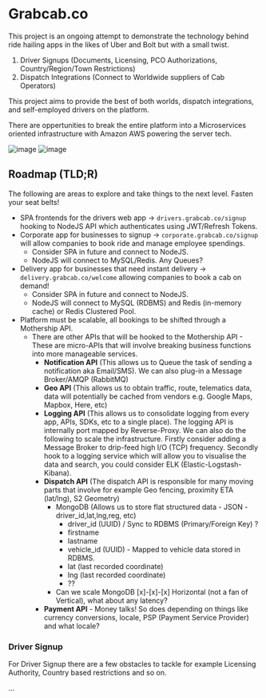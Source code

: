 # Grabcab.co

This project is an ongoing attempt to demonstrate the technology behind ride hailing apps in the likes of Uber and Bolt but with a small twist.

1. Driver Signups (Documents, Licensing, PCO Authorizations, Country/Region/Town Restrictions)
2. Dispatch Integrations (Connect to Worldwide suppliers of Cab Operators)

This project aims to provide the best of both worlds, dispatch integrations, and self-employed drivers on the platform.

There are oppertunities to break the entire platform into a Microservices oriented infrastructure with Amazon AWS powering the server tech.

![image](https://github.com/rachow/grabcab/assets/12745192/b66885c8-26b0-4aab-af19-a923247845d8)
![image](https://github.com/rachow/grabcab/assets/12745192/f80023fd-308f-45b7-9115-e47fc229db17)


## Roadmap (TLD;R)
The following are areas to explore and take things to the next level. Fasten your seat belts!

- SPA frontends for the drivers web app -> `drivers.grabcab.co/signup` hooking to NodeJS API which authenticates using JWT/Refresh Tokens.
- Corporate app for businesses to signup -> `corporate.grabcab.co/signup` will allow companies to book ride and manage employee spendings.
   - Consider SPA in future and connect to NodeJS.
   - NodeJS will connect to MySQL/Redis. Any Queues?
- Delivery app for businesses that need instant delivery -> `delivery.grabcab.co/welcome` allowing companies to book a cab on demand!
   - Consider SPA in future and connect to NodeJS.
   - NodeJS will connect to MySQL (RDBMS) and Redis (in-memory cache) or Redis Clustered Pool.
- Platform must be scalable, all bookings to be shifted through a Mothership API.
   - There are other APIs that will be hooked to the Mothership API - These are micro-APIs that will involve breaking business functions into more manageable services.
     - **Notification API** (This allows us to Queue the task of sending a notification aka Email/SMS). We can also plug-in a Message Broker/AMQP (RabbitMQ) 
     - **Geo API** (This allows us to obtain traffic, route, telematics data, data will potentially be cached from vendors e.g. Google Maps, Mapbox, Here, etc)
     - **Logging API** (This allows us to consolidate logging from every app, APIs, SDKs, etc to a single place). The logging API is internally port mapped by Reverse-Proxy. We can also do the following to scale the infrastructure. Firstly consider adding a Message Broker to drip-feed high I/O (TCP) frequency. Secondly hook to a logging service which will allow you to visualise the data and search, you could consider ELK (Elastic-Logstash-Kibana).
     - **Dispatch API** (The dispatch API is responsible for many moving parts that involve for example Geo fencing, proximity ETA (lat/lng), S2 Geometry)
        - MongoDB (Allows us to store flat structured data - JSON - driver_id,lat,lng,reg, etc)
          - driver_id (UUID) / Sync to RDBMS (Primary/Foreign Key) ?
          - firstname 
          - lastname
          - vehicle_id (UUID) - Mapped to vehicle data stored in RDBMS.
          - lat (last recorded coordinate)
          - lng (last recorded coordinate)
          - ??
       - Can we scale MongoDB [x]-[x]-[x] Horizontal (not a fan of Vertical), what about any latency?   
     - **Payment API** - Money talks! So does depending on things like currency conversions, locale, PSP (Payment Service Provider) and what locale? 

### Driver Signup

For Driver Signup there are a few obstacles to tackle for example Licensing Authority, Country based restrictions and so on.


...
